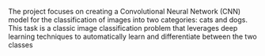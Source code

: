 The project focuses on creating a Convolutional Neural Network (CNN) model for the classification of images into two categories: cats and dogs. This task is a classic image classification problem that leverages deep learning techniques to automatically learn and differentiate between the two classes

